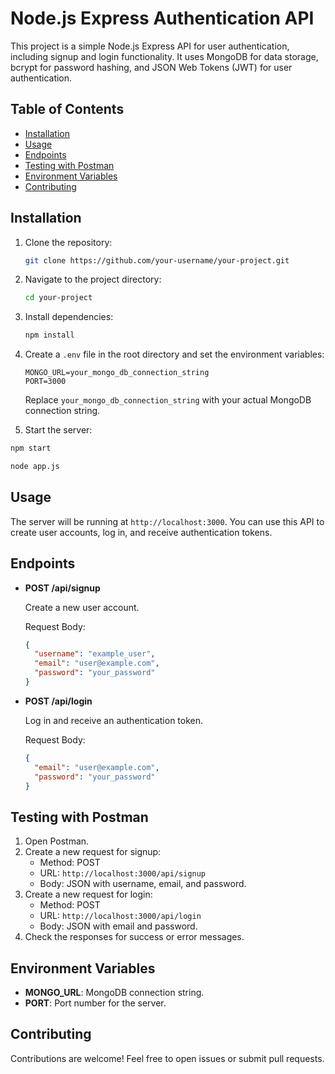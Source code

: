 # Node.js Express Authentication API

This project is a simple Node.js Express API for user authentication, including signup and login functionality. It uses MongoDB for data storage, bcrypt for password hashing, and JSON Web Tokens (JWT) for user authentication.

## Table of Contents

- [Installation](#installation)
- [Usage](#usage)
- [Endpoints](#endpoints)
- [Testing with Postman](#testing-with-postman)
- [Environment Variables](#environment-variables)
- [Contributing](#contributing)

## Installation

1. Clone the repository:

   ```bash
   git clone https://github.com/your-username/your-project.git
   ```

2. Navigate to the project directory:

   ```bash
   cd your-project
   ```

3. Install dependencies:

   ```bash
   npm install
   ```

4. Create a `.env` file in the root directory and set the environment variables:

   ```plaintext
   MONGO_URL=your_mongo_db_connection_string
   PORT=3000
   ```

   Replace `your_mongo_db_connection_string` with your actual MongoDB connection string.

5. Start the server:
  ```bash
  npm start
   ```
   ```bash
   node app.js 
   ```

## Usage

The server will be running at `http://localhost:3000`. You can use this API to create user accounts, log in, and receive authentication tokens.

## Endpoints

- **POST /api/signup**

  Create a new user account.

  Request Body:

  ```json
  {
    "username": "example_user",
    "email": "user@example.com",
    "password": "your_password"
  }
  ```

- **POST /api/login**

  Log in and receive an authentication token.

  Request Body:

  ```json
  {
    "email": "user@example.com",
    "password": "your_password"
  }
  ```

## Testing with Postman

1. Open Postman.
2. Create a new request for signup:
   - Method: POST
   - URL: `http://localhost:3000/api/signup`
   - Body: JSON with username, email, and password.
3. Create a new request for login:
   - Method: POST
   - URL: `http://localhost:3000/api/login`
   - Body: JSON with email and password.
4. Check the responses for success or error messages.

## Environment Variables

- **MONGO_URL**: MongoDB connection string.
- **PORT**: Port number for the server.

## Contributing

Contributions are welcome! Feel free to open issues or submit pull requests.